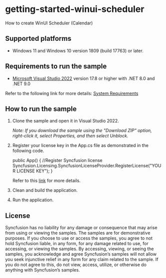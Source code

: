 # getting-started-winui-scheduler

How to create WinUI Scheduler (Calendar)

## Supported platforms

* Windows 11 and Windows 10 version 1809 (build 17763) or later.

## Requirements to run the sample

* [Microsoft Visual Studio 2022](https://learn.microsoft.com/en-us/visualstudio/releases/2022/release-notes) version 17.8 or higher with .NET 8.0 and .NET 9.0

Refer to the following link for more details: [System Requirements](https://help.syncfusion.com/winui/system-requirements)

## How to run the sample

1. Clone the sample and open it in Visual Studio 2022.
   
   *Note: If you download the sample using the "Download ZIP" option, right-click it, select Properties, and then select Unblock.*

2. Register your license key in the App.cs file as demonstrated in the following code.

    public App()
	{
		//Register Syncfusion license
		Syncfusion.Licensing.SyncfusionLicenseProvider.RegisterLicense("YOUR LICENSE KEY");
	}	
        
    Refer to this [link](https://help.syncfusion.com/winui/licensing/overview) for more details.
    
3. Clean and build the application.

4. Run the application.

## License

Syncfusion has no liability for any damage or consequence that may arise from using or viewing the samples. The samples are for demonstrative purposes. If you choose to use or access the samples, you agree to not hold Syncfusion liable, in any form, for any damage related to use, for accessing, or viewing the samples. By accessing, viewing, or seeing the samples, you acknowledge and agree Syncfusion’s samples will not allow you seek injunctive relief in any form for any claim related to the sample. If you do not agree to this, do not view, access, utilize, or otherwise do anything with Syncfusion’s samples.